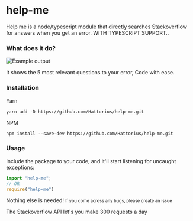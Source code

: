 # help-me
Help me is a node/typescript module that directly searches Stackoverflow for answers when you get an error. WITH TYPESCRIPT SUPPORT..

### What does it do?

![Example output](https://i.imgur.com/xBKHjr9.gif)

It shows the 5 most relevant questions to your error, Code with ease.

### Installation

Yarn

```shell
yarn add -D https://github.com/Hattorius/help-me.git
```

NPM

```shell
npm install --save-dev https://github.com/Hattorius/help-me.git
```

### Usage

Include the package to your code, and it'll start listening for uncaught exceptions:

```js
import "help-me";
// OR
require("help-me")
```

Nothing else is needed!
<small>If you come across any bugs, please create an issue</small>

The Stackoverflow API let's you make 300 requests a day
